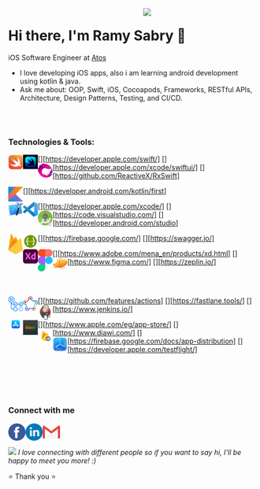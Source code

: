 <img align='right' src="https://media.giphy.com/media/M9gbBd9nbDrOTu1Mqx/giphy.gif" width="230">

# Hi there, I'm Ramy Sabry 👋 
 iOS Software Engineer at <a href="https://atos.net/en/">Atos </a>
- I love developing iOS apps, also i am learning android development using kotlin & java.
- Ask me about: OOP, Swift, iOS, Cocoapods, Frameworks, RESTful APIs, Architecture, Design Patterns, Testing, and CI/CD.

<br /> <br /> 
### Technologies & Tools:

[<img align="left" alt="Swift" width="30px" src="Images/Swift-Logo.png" />][https://developer.apple.com/swift/]
[<img align="left" alt="SwiftUI" width="30px" src="Images/SwiftUI-Logo.jpg" />][https://developer.apple.com/xcode/swiftui/]
[<img align="left" alt="RxSwift" width="30px" src="Images/RxSwift-Logo.png" />][https://github.com/ReactiveX/RxSwift]

[<img align="left" alt="Kotlin" width="30px" src="Images/Kotlin-Logo.png" />][https://developer.android.com/kotlin/first]

[<img align="left" alt="Xcode" width="30px" src="Images/Xcode-Logo.png" />][https://developer.apple.com/xcode/]
[<img align="left" alt="Visual Studio Code" width="30px" src="Images/Visual-Studio-Code-Logo.svg" />][https://code.visualstudio.com/]
[<img align="left" alt="Android Studio" width="30px" src="Images/Android-Studio-Logo.png" />][https://developer.android.com/studio]

[<img align="left" alt="Firebase" width="30px" src="Images/Firebase-Logo.png" />][https://firebase.google.com/]
[<img align="left" alt="Swagger" width="30px" src="Images/Swagger-Logo.png" />][https://swagger.io/]

[<img align="left" alt="Adobe XD" width="30px" src="Images/Adobe-XD-Logo.png" />][https://www.adobe.com/mena_en/products/xd.html]
[<img align="left" alt="Figma" width="30px" src="Images/Figma-Logo.png" />][https://www.figma.com/]
[<img align="left" alt="Zeplin" width="30px" src="Images/Zeplin-Logo.svg" />][https://zeplin.io/]

<br /> <br /> 

[<img align="left" alt="Github Actions" width="30px" src="Images/Github-Actions-Logo.png" />][https://github.com/features/actions]
[<img align="left" alt="Fastlane" width="30px" src="Images/Fastlane-Logo.png" />][https://fastlane.tools/]
[<img align="left" alt="Jenkins" width="30px" src="Images/Jenkins-Logo.png" />][https://www.jenkins.io/]

[<img align="left" alt="App Store" width="30px" src="Images/App-Store-Logo.png" />][https://www.apple.com/eg/app-store/]
[<img align="left" alt="Diawi" width="30px" src="Images/Diawi-Logo.svg" />][https://www.diawi.com/]
[<img align="left" alt="Firebase App Distribution" width="30px" src="Images/Firebase-App-Distribution-Logo.png" />][https://firebase.google.com/docs/app-distribution]
[<img align="left" alt="TestFlight" width="30px" src="Images/TestFlight-Logo.png" />][https://developer.apple.com/testflight/]

<br /> 
<br />
<br />
<br />

### Connect with me

[<img align="left" alt="Facebook" width="35px" height="35px" src="Images/Facebook-Logo.png" />][facebook_website]
[<img align="left" alt="LinkedIn" width="35px" height="35px" src="Images/Linkedin-Logo.png" />][linkedin_website]
[<img align="left" alt="Gmail" width="35px" height="35px" src="Images/Gmail-Logo.png" />][gmail_website] <br /> <br />

<img src="https://media.giphy.com/media/LnQjpWaON8nhr21vNW/giphy.gif" width="30"> <em>I love connecting with different people so if you want to say hi, I'll be happy to meet you more! :)</em>

⭐️ Thank you ⭐️


</details>

[linkedin_website]: https://www.linkedin.com/in/ramy-sabry-153770117/
[facebook_website]: https://www.facebook.com/profile.php?id=100008612291509
[gmail_website]: ramysabry1996@gmail.com